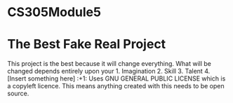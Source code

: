 # CS305Module5
<h1>The Best Fake Real Project</h1>
This project is the best because it will change everything.
What will be changed depends entirely upon your
1. Imagination
2. Skill
3. Talent
4. [Insert something here]
:+1:
Uses GNU GENERAL PUBLIC LICENSE which is a copyleft licence. This means anything created with this needs to be open source.
